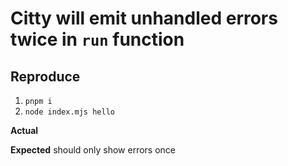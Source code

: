 # Citty will emit unhandled errors twice in `run` function

## Reproduce

1. `pnpm i`
2.  `node index.mjs hello`

**Actual**

**Expected**
should only show errors once

